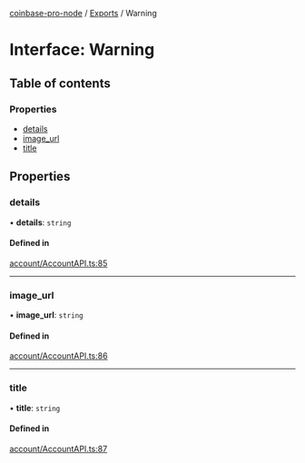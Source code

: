 [coinbase-pro-node](../README.md) / [Exports](../modules.md) / Warning

# Interface: Warning

## Table of contents

### Properties

- [details](Warning.md#details)
- [image_url](Warning.md#image_url)
- [title](Warning.md#title)

## Properties

### details

• **details**: `string`

#### Defined in

[account/AccountAPI.ts:85](https://github.com/bennycode/coinbase-pro-node/blob/7770f03/src/account/AccountAPI.ts#L85)

---

### image_url

• **image_url**: `string`

#### Defined in

[account/AccountAPI.ts:86](https://github.com/bennycode/coinbase-pro-node/blob/7770f03/src/account/AccountAPI.ts#L86)

---

### title

• **title**: `string`

#### Defined in

[account/AccountAPI.ts:87](https://github.com/bennycode/coinbase-pro-node/blob/7770f03/src/account/AccountAPI.ts#L87)
